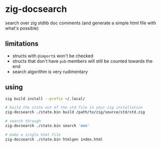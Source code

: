 # zig-docsearch

search over zig stdlib doc comments (and generate a simple html file with
what's possible)

## limitations

 - structs with `@import`s won't be checked
 - structs that don't have `pub` members will still be counted towards the end
 - search algorithm is very rudimentary

## using

```bash
zig build install --prefix ~/.local/
```

```bash
# build the state out of the std file in your zig installation
zig-docsearch ./state.bin build /path/to/zig/source/std/std.zig

# search through
zig-docsearch ./state.bin search 'mem'

# make a single html file
zig-docsearch ./state.bin htmlgen index.html
```
